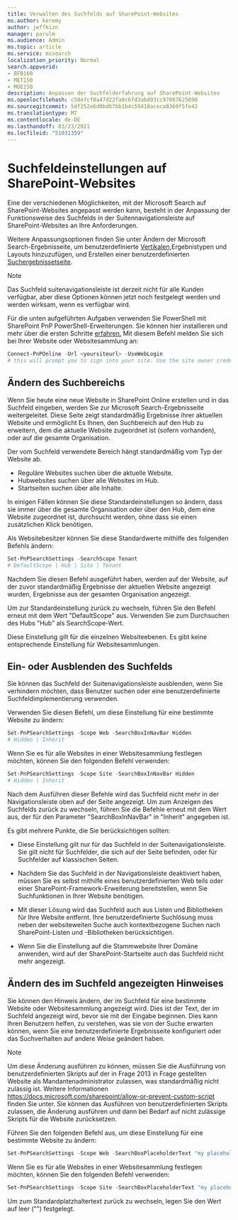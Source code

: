 ```yaml
---
title: Verwalten des Suchfelds auf SharePoint-Websites
ms.author: keremy
author: jeffkizn
manager: parulm
ms.audience: Admin
ms.topic: article
ms.service: mssearch
localization_priority: Normal
search.appverid:
- BFB160
- MET150
- MOE150
description: Anpassen der Suchfelderfahrung auf SharePoint-Websites
ms.openlocfilehash: c58e7cf0a47d22fa9c6fd3abd93cc97087625690
ms.sourcegitcommit: 5df252e6d0bd67bb1b4c59418aceca8369f5fe42
ms.translationtype: MT
ms.contentlocale: de-DE
ms.lasthandoff: 03/23/2021
ms.locfileid: "51031359"
---
```

# <a name="search-box-settings-on-sharepoint-sites"></a>Suchfeldeinstellungen auf SharePoint-Websites

Eine der verschiedenen Möglichkeiten, mit der Microsoft Search auf SharePoint-Websites angepasst werden kann, besteht in der Anpassung der Funktionsweise des Suchfelds in der Suitennavigationsleiste auf SharePoint-Websites an Ihre Anforderungen.

Weitere Anpassungsoptionen finden Sie unter Ändern der Microsoft Search-Ergebnisseite, um benutzerdefinierte [Vertikalen,](customize-search-page.md)Ergebnistypen und Layouts hinzuzufügen, und Erstellen einer benutzerdefinierten [Suchergebnissetseite](create-search-results-pages.md).

> [!NOTE]
> Das Suchfeld suitenavigationsleiste ist derzeit nicht für alle Kunden verfügbar, aber diese Optionen können jetzt noch festgelegt werden und werden wirksam, wenn es verfügbar wird.

Für die unten aufgeführten Aufgaben verwenden Sie PowerShell mit SharePoint PnP PowerShell-Erweiterungen. Sie können hier installieren und mehr über die ersten Schritte [erfahren.](/powershell/sharepoint/sharepoint-pnp/sharepoint-pnp-cmdlets?view=sharepoint-ps) Mit diesem Befehl melden Sie sich bei Ihrer Website oder Websitesammlung an:

```powershell
Connect-PnPOnline -Url <yoursiteurl> -UseWebLogin
# this will prompt you to sign into your site. Use the site owner credentials 
```

## <a name="changing-the-scope-of-search"></a>Ändern des Suchbereichs

Wenn Sie heute eine neue Website in SharePoint Online erstellen und in das Suchfeld eingeben, werden Sie zur Microsoft Search-Ergebnisseite weitergeleitet. Diese Seite zeigt standardmäßig Ergebnisse ihrer aktuellen Website und ermöglicht Es Ihnen, den Suchbereich auf den Hub zu erweitern, dem die aktuelle Website zugeordnet ist (sofern vorhanden), oder auf die gesamte Organisation.

Der vom Suchfeld verwendete Bereich hängt standardmäßig vom Typ der Website ab.

* Reguläre Websites suchen über die aktuelle Website.
* Hubwebsites suchen über alle Websites im Hub.
* Startseiten suchen über alle Inhalte.

In einigen Fällen können Sie diese Standardeinstellungen so ändern, dass sie immer über die gesamte Organisation oder über den Hub, dem eine Website zugeordnet ist, durchsucht werden, ohne dass sie einen zusätzlichen Klick benötigen.

Als Websitebesitzer können Sie diese Standardwerte mithilfe des folgenden Befehls ändern:

```powershell
Set-PnPSearchSettings -SearchScope Tenant
# DefaultScope | Hub | Site | Tenant
```

Nachdem Sie diesen Befehl ausgeführt haben, werden auf der Website, auf der zuvor standardmäßig Ergebnisse der aktuellen Website angezeigt wurden, Ergebnisse aus der gesamten Organisation angezeigt.

Um zur Standardeinstellung zurück zu wechseln, führen Sie den Befehl erneut mit dem Wert "DefaultScope" aus. Verwenden Sie zum Durchsuchen des Hubs "Hub" als SearchScope-Wert.

Diese Einstellung gilt für die einzelnen Websiteebenen. Es gibt keine entsprechende Einstellung für Websitesammlungen.

## <a name="show-or-hide-the-search-box"></a>Ein- oder Ausblenden des Suchfelds

Sie können das Suchfeld der Suitenavigationsleiste ausblenden, wenn Sie verhindern möchten, dass Benutzer suchen oder eine benutzerdefinierte Suchfeldimplementierung verwenden.

Verwenden Sie diesen Befehl, um diese Einstellung für eine bestimmte Website zu ändern:

```powershell
Set-PnPSearchSettings -Scope Web -SearchBoxInNavBar Hidden
# Hidden | Inherit
```

Wenn Sie es für alle Websites in einer Websitesammlung festlegen möchten, können Sie den folgenden Befehl verwenden:

```powershell
Set-PnPSearchSettings -Scope Site -SearchBoxInNavBar Hidden
# Hidden | Inherit
```

Nach dem Ausführen dieser Befehle wird das Suchfeld nicht mehr in der Navigationsleiste oben auf der Seite angezeigt. Um zum Anzeigen des Suchfelds zurück zu wechseln, führen Sie die Befehle erneut mit dem Wert aus, der für den Parameter "SearchBoxInNavBar" in "Inherit" angegeben ist.

Es gibt mehrere Punkte, die Sie berücksichtigen sollten:

* Diese Einstellung gilt nur für das Suchfeld in der Suitenavigationsleiste. Sie gilt nicht für Suchfelder, die sich auf der Seite befinden, oder für Suchfelder auf klassischen Seiten.

* Nachdem Sie das Suchfeld in der Navigationsleiste deaktiviert haben, müssen Sie es selbst mithilfe eines benutzerdefinierten Web teils oder einer SharePoint-Framework-Erweiterung bereitstellen, wenn Sie Suchfunktionen in Ihrer Website benötigen.

* Mit dieser Lösung wird das Suchfeld auch aus Listen und Bibliotheken für Ihre Website entfernt. Ihre benutzerdefinierte Suchlösung muss neben der websiteweiten Suche auch kontextbezogene Suchen nach SharePoint-Listen und -Bibliotheken berücksichtigen.

* Wenn Sie die Einstellung auf die Stammwebsite Ihrer Domäne anwenden, wird auf der SharePoint-Startseite auch das Suchfeld nicht mehr angezeigt.

## <a name="changing-the-hint-displayed-in-the-search-box"></a>Ändern des im Suchfeld angezeigten Hinweises

Sie können den Hinweis ändern, der im Suchfeld für eine bestimmte Website oder Websitesammlung angezeigt wird. Dies ist der Text, der im Suchfeld angezeigt wird, bevor sie mit der Eingabe beginnen. Dies kann Ihren Benutzern helfen, zu verstehen, was sie von der Suche erwarten können, wenn Sie eine benutzerdefinierte Ergebnisseite konfiguriert oder das Suchverhalten auf andere Weise geändert haben.

> [!NOTE]
> Um diese Änderung ausführen zu können, müssen Sie die Ausführung von benutzerdefinierten Skripts auf der in Frage 2013 in Frage gestellten Website als Mandantenadministrator zulassen, was standardmäßig nicht zulässig ist. Weitere Informationen https://docs.microsoft.com/sharepoint/allow-or-prevent-custom-script finden Sie unter. Sie können das Ausführen von benutzerdefinierten Skripts zulassen, die Änderung ausführen und dann bei Bedarf auf nicht zulässige Skripts für die Website zurücksetzen.

Führen Sie den folgenden Befehl aus, um diese Einstellung für eine bestimmte Website zu ändern:

```powershell
Set-PnPSearchSettings -Scope Web -SearchBoxPlaceholderText "my placeholder" 
```

Wenn Sie es für alle Websites in einer Websitesammlung festlegen möchten, können Sie den folgenden Befehl verwenden:

```powershell
Set-PnPSearchSettings -Scope Site -SearchBoxPlaceholderText "my placeholder" 
```

Um zum Standardplatzhaltertext zurück zu wechseln, legen Sie den Wert auf leer ("") festgelegt.